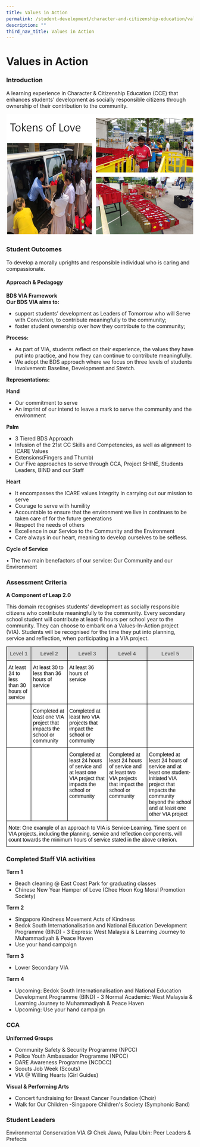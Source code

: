 ```yaml
---
title: Values in Action
permalink: /student-development/character-and-citizenship-education/values-in-action/
description: ""
third_nav_title: Values in Action
---
```

Values in Action
================

### Introduction

A learning experience in Character & Citizenship Education (CCE) that enhances students’ development as socially responsible citizens through ownership of their contribution to the community.

![Tokens of Love](/images/TokensOfLove.png)

### Student Outcomes
To develop a morally uprights and responsible individual who is caring and compassionate.

#### Approach & Pedagogy

<b>BDS VIA Framework <br>
Our BDS VIA aims to:</b> 
* support students’ development as Leaders of Tomorrow who will Serve with Conviction, to contribute meaningfully to the community;
* foster student ownership over how they contribute to the community;

**Process:**
* As part of VIA, students reflect on their experience, the values they have put into practice, and how they can continue to contribute meaningfully. 
* We adopt the BDS approach where we focus on three levels of students involvement: Baseline, Development and Stretch.

**Representations:** 

**Hand** 

* Our commitment to serve 
* An imprint of our intend to leave a mark to serve the community and the environment 

**Palm** 

* 3 Tiered BDS Approach 
* Infusion of the 21st CC Skills and Competencies, as well as alignment to ICARE Values 
* Extensions(Fingers and Thumb) 
* Our Five approaches to serve through CCA, Project SHINE, Students Leaders, BIND and our Staff 

**Heart** 

* It encompasses the ICARE values Integrity in carrying out our mission to serve 
* Courage to serve with humility 
* Accountable to ensure that the environment we live in continues to be taken care of for the future generations 
* Respect the needs of others 
* Excellence in our Service to the Community and the Environment 
* Care always in our heart, meaning to develop ourselves to be selfless. 

**Cycle of Service** 

• The two main benefactors of our service: Our Community and our Environment

### Assessment Criteria

**A Component of Leap 2.0**

This domain recognises students’ development as socially responsible citizens who contribute meaningfully to the community. Every secondary school student will contribute at least 6 hours per school year to the community. They can choose to embark on a Values-In-Action project (VIA). Students will be recognised for the time they put into planning, service and reflection, when participating in a VIA project. 

<style type="text/css">
.tg  {border-collapse:collapse;border-spacing:0;}
.tg td{border-color:black;border-style:solid;border-width:1px;font-family:Arial, sans-serif;font-size:14px;
  overflow:hidden;padding:10px 5px;word-break:normal;}
.tg th{border-color:black;border-style:solid;border-width:1px;font-family:Arial, sans-serif;font-size:14px;
  font-weight:normal;overflow:hidden;padding:10px 5px;word-break:normal;}
.tg .tg-h9gj{background-color:#FFF;color:#000000;font-weight:bold;text-align:left;vertical-align:top}
.tg .tg-feqv{background-color:#DDD;color:#666;font-weight:bold;text-align:center;vertical-align:middle}
.tg .tg-x1qm{background-color:#FFF;color:#000000;text-align:left;vertical-align:top}
.tg .tg-7jzq{background-color:#FFF;color:#C00;font-weight:bold;text-align:left;vertical-align:top}
.tg .tg-lppf{background-color:#FFF;color:#000000;font-weight:bold;text-align:left;vertical-align:middle}
</style>
<table class="tg">
<thead>
  <tr>
    <th class="tg-feqv"><span style="color:#666;background-color:#DDD">Level 1</span></th>
    <th class="tg-feqv"><span style="color:#666;background-color:#DDD">Level 2</span></th>
    <th class="tg-feqv"><span style="color:#666;background-color:#DDD">Level 3</span></th>
    <th class="tg-feqv"><span style="color:#666;background-color:#DDD">Level 4</span></th>
    <th class="tg-feqv"><span style="color:#666;background-color:#DDD">Level 5</span></th>
  </tr>
</thead>
<tbody>
  <tr>
    <td class="tg-x1qm">At least 24 to less than 30 hours of service<br></td>
    <td class="tg-x1qm">At least 30 to less than 36 hours of service<br></td>
    <td class="tg-x1qm">At least 36 hours of service</td>
    <td class="tg-7jzq"></td>
    <td class="tg-7jzq"></td>
  </tr>
  <tr>
    <td class="tg-h9gj"></td>
    <td class="tg-x1qm">Completed at least one VIA project that impacts the school or community<br></td>
    <td class="tg-x1qm">Completed at least two VIA projects that impact the school or community <br></td>
    <td class="tg-7jzq"></td>
    <td class="tg-7jzq"></td>
  </tr>
  <tr>
    <td class="tg-lppf"> </td>
    <td class="tg-lppf"> </td>
    <td class="tg-x1qm">Completed at least 24 hours of service and at least one VIA project that impacts the school or community</td>
    <td class="tg-x1qm">Completed at least 24 hours of service and at least two VIA projects that impact the school or community</td>
    <td class="tg-x1qm">Completed at least 24 hours of service and at least one student-initiated VIA project that impacts the community beyond the school and at least one other VIA project</td>
  </tr>
  <tr>
    <td class="tg-x1qm" colspan="5">Note: One example of an approach to VIA is Service-Learning. Time spent on VIA projects, including the planning, service and reflection components, will count towards the minimum hours of service stated in the above criterion.</td>
  </tr>
</tbody>
</table>

### Completed Staff VIA activities 

**Term 1**

* Beach cleaning @ East Coast Park for graduating classes
* Chinese New Year Hamper of Love (Chee Hoon Kog Moral Promotion Society)

**Term 2**

* Singapore Kindness Movement Acts of Kindness
* Bedok South Internationalisation and National Education Development Programme (BIND) - 3 Express: West Malaysia & Learning Journey to Muhammadiyah & Peace Haven
* Use your hand campaign

**Term 3**

* Lower Secondary VIA

**Term 4**

* Upcoming: Bedok South Internationalisation and National Education Development Programme (BIND) - 3 Normal Academic: West Malaysia & Learning Journey to Muhammadiyah & Peace Haven
* Upcoming: Use your hand campaign

### CCA

**Uniformed Groups**

* Community Safety & Security Programme (NPCC)
* Police Youth Ambassador Programme (NPCC)
* DARE Awareness Programme (NCDCC)
* Scouts Job Week (Scouts)
* VIA @ Willing Hearts (Girl Guides)

**Visual & Performing Arts**

* Concert fundraising for Breast Cancer Foundation (Choir)
* Walk for Our Children -Singapore Children's Society (Symphonic Band)

### Student Leaders

Environmental Conservation VIA @ Chek Jawa, Pulau Ubin: Peer Leaders & Prefects